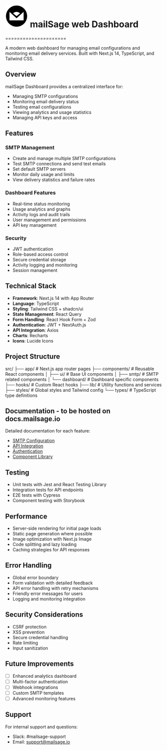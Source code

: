 # ![mailSage](public/navbarLogo-dark.svg) mailSage web Dashboard

=====================

A modern web dashboard for managing email configurations and monitoring email delivery services. Built with Next.js 14, TypeScript, and Tailwind CSS.

## Overview

mailSage Dashboard provides a centralized interface for:

- Managing SMTP configurations
- Monitoring email delivery status
- Testing email configurations
- Viewing analytics and usage statistics
- Managing API keys and access

## Features

### SMTP Management

- Create and manage multiple SMTP configurations
- Test SMTP connections and send test emails
- Set default SMTP servers
- Monitor daily usage and limits
- View delivery statistics and failure rates

### Dashboard Features

- Real-time status monitoring
- Usage analytics and graphs
- Activity logs and audit trails
- User management and permissions
- API key management

### Security

- JWT authentication
- Role-based access control
- Secure credential storage
- Activity logging and monitoring
- Session management

## Technical Stack

- **Framework**: Next.js 14 with App Router
- **Language**: TypeScript
- **Styling**: Tailwind CSS + shadcn/ui
- **State Management**: React Query
- **Form Handling**: React Hook Form + Zod
- **Authentication**: JWT + NextAuth.js
- **API Integration**: Axios
- **Charts**: Recharts
- **Icons**: Lucide Icons

## Project Structure

src/
├── app/ # Next.js app router pages
├── components/ # Reusable React components
│ ├── ui/ # Base UI components
│ ├── smtp/ # SMTP related components
│ └── dashboard/ # Dashboard specific components
├── hooks/ # Custom React hooks
├── lib/ # Utility functions and services
├── styles/ # Global styles and Tailwind config
└── types/ # TypeScript type definitions

## Documentation - to be hosted on docs.mailsage.io

Detailed documentation for each feature:

- [SMTP Configuration](docs/smtp-config.md)
- [API Integration](docs/api-integration.md)
- [Authentication](docs/auth.md)
- [Component Library](docs/components.md)

## Testing

- Unit tests with Jest and React Testing Library
- Integration tests for API endpoints
- E2E tests with Cypress
- Component testing with Storybook

## Performance

- Server-side rendering for initial page loads
- Static page generation where possible
- Image optimization with Next.js Image
- Code splitting and lazy loading
- Caching strategies for API responses

## Error Handling

- Global error boundary
- Form validation with detailed feedback
- API error handling with retry mechanisms
- Friendly error messages for users
- Logging and monitoring integration

## Security Considerations

- CSRF protection
- XSS prevention
- Secure credential handling
- Rate limiting
- Input sanitization

## Future Improvements

- [ ] Enhanced analytics dashboard
- [ ] Multi-factor authentication
- [ ] Webhook integrations
- [ ] Custom SMTP templates
- [ ] Advanced monitoring features

## Support

For internal support and questions:

- Slack: #mailsage-support
- Email: <support@mailsage.io>

